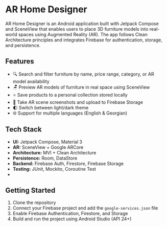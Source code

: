 # AR Home Designer

AR Home Designer is an Android application built with Jetpack Compose and SceneView that enables users to place 3D furniture models into real-world spaces using Augmented Reality (AR). The app follows Clean Architecture principles and integrates Firebase for authentication, storage, and persistence.

## Features

- 🔍 Search and filter furniture by name, price range, category, or AR model availability
- 🪑 Preview AR models of furniture in real space using SceneView
- ⭐ Save products to a personal collection stored locally
- 📸 Take AR scene screenshots and upload to Firebase Storage
- 🌓 Switch between light/dark theme
- 🌐 Support for multiple languages (English & Georgian)

## Tech Stack

- **UI:** Jetpack Compose, Material 3
- **AR:** SceneView + Google ARCore
- **Architecture:** MVI + Clean Architecture
- **Persistence:** Room, DataStore
- **Backend:** Firebase Auth, Firestore, Firebase Storage
- **Testing:** JUnit, Mockito, Coroutine Test
- 
## Getting Started

1. Clone the repository
2. Connect your Firebase project and add the `google-services.json` file
3. Enable Firebase Authentication, Firestore, and Storage
4. Build and run the project using Android Studio (API 24+)